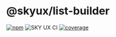 # @skyux/list-builder

[![npm](https://img.shields.io/npm/v/@skyux/list-builder.svg)](https://www.npmjs.com/package/@skyux/list-builder)
![SKY UX CI](https://github.com/blackbaud/skyux-list-builder/workflows/SKY%20UX%20CI/badge.svg)
[![coverage](https://codecov.io/gh/blackbaud/skyux-list-builder/branch/master/graphs/badge.svg?branch=master)](https://codecov.io/gh/blackbaud/skyux-list-builder/branch/master)
